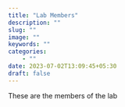 ```yaml
---
title: "Lab Members"
description: ""
slug: ""
image: ""
keywords: ""
categories: 
    - ""
date: 2023-07-02T13:09:45+05:30
draft: false
---
```


These are the members of the lab
